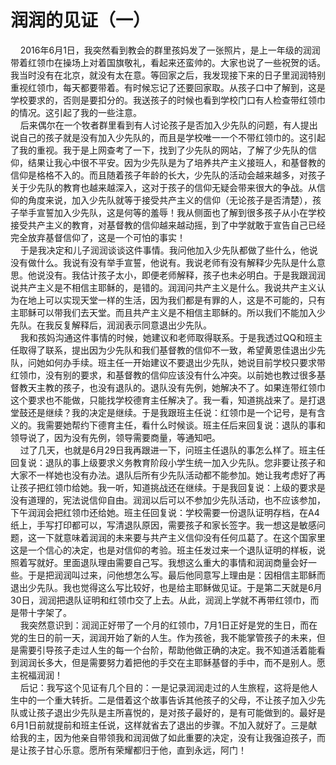 # 润润的见证（一）



<p>&nbsp; &nbsp; 2016年6月1日，我突然看到教会的群里孩妈发了一张照片，是上一年级的润润带着红领巾在操场上对着国旗敬礼，看起来还蛮帅的。大家也说了一些祝贺的话。我当时没有在北京，就没有太在意。等回家之后，我发现接下来的日子里润润特别重视红领巾，每天都要带着。有时候忘记了还要回家取。从孩子口中了解到，这是学校要求的，否则是要扣分的。我送孩子的时候也看到学校门口有人检查带红领巾的情况。这引起了我的一些注意。<br />
&nbsp; &nbsp; 后来偶尔在一个牧者群里看到有人讨论孩子是否加入少先队的问题，有人提出说自己的孩子就是没有加入少先队的，而且是学校唯一一个不带红领巾的。这引起了我的重视。我于是上网查考了一下，找到了少先队的网站，了解了少先队的信仰，结果让我心中很不平安。因为少先队是为了培养共产主义接班人，和基督教的信仰是格格不入的。而且随着孩子年龄的长大，少先队的活动会越来越多，对孩子关于少先队的教育也越来越深入，这对于孩子的信仰无疑会带来很大的争战。从信仰的角度来说，加入少先队就等于接受共产主义的信仰（无论孩子是否清楚），孩子举手宣誓加入少先队，这是何等的羞辱！我从侧面也了解到很多孩子从小在学校接受共产主义的教育，对基督教的信仰越来越动摇，到了中学就敢于宣告自己已经完全放弃基督信仰了，这是一个可怕的事实！<br />
&nbsp; &nbsp; 于是我决定和儿子润润谈谈这件事情。我问他加入少先队都做了些什么，他说没有做什么。我说有没有举手宣誓，他说有。我说老师有没有解释少先队是什么意思。他说没有。我估计孩子太小，即便老师解释，孩子也未必明白。于是我跟润润说共产主义是不相信主耶稣的，是错的。润润问共产主义是什么。我说共产主义认为在地上可以实现天堂一样的生活，因为我们都是有罪的人，这是不可能的，只有主耶稣可以带我们去天堂。而且共产主义是不相信主耶稣的。所以我们不能加入少先队。在我反复解释后，润润表示同意退出少先队。<br />
&nbsp; &nbsp; 我和孩妈沟通这件事情的时候，她建议和老师取得联系。于是我透过QQ和班主任取得了联系，提出因为少先队和我们基督教的信仰不一致，希望黄恩佳退出少先队，问她如何办手续。班主任一开始建议不要退出少先队，她说目前学校只要求带红领巾，没有别的要求，和基督教的信仰应该没有什么冲突。以前她也教过很多基督教天主教的孩子，也没有退队的。退队没有先例，她解决不了。如果连带红领巾这个要求也不能做，只能找学校德育主任解决了。我一看，知道挑战来了。是打退堂鼓还是继续？我的决定是继续。于是我跟班主任说：红领巾是一个记号，是有含义的。我需要她帮约下德育主任，看什么时候谈。班主任后来回复说：退队的事和领导说了，因为没有先例，领导需要商量，等通知吧。<br />
&nbsp; &nbsp; 过了几天，也就是6月29日我再跟进一下，问班主任退队的事怎么样了。班主任回复说：退队的事上级要求义务教育阶段小学生统一加入少先队。您非要让孩子和大家不一样她也没有办法。退队后所有少先队活动都不能参加。她让我考虑好了再让孩子把红领巾给她。我一听，知道挑战还在继续。于是我回复说：上级的要求是没有道理的，宪法说信仰自由。润润以后可以不参加少先队活动，也不应该参加，下午润润会把红领巾还给她。班主任回复说：学校需要一份退队证明存档，在A4纸上，手写打印都可以，写清退队原因，需要孩子和家长签字。我一想这是敏感问题，这一下就意味着润润的未来要与共产主义信仰没有任何瓜葛了。在这个国家里这是一个信心的决定，也是对信仰的考验。班主任发过来一个退队证明的样板，说照着写就好。里面退队理由需要自己写。我想这么重大的事情和润润商量会好一些。于是把润润叫过来，问他想怎么写。最后他同意写上理由是：因相信主耶稣而退出少先队。我也觉得这么写比较好，也是给主耶稣做见证。于是第二天就是6月30日，润润把退队证明和红领巾交了上去。从此，润润上学就不再带红领巾，而是带十字架了。<br />
&nbsp; &nbsp; 我突然意识到：润润正好带了一个月的红领巾，7月1日正好是党的生日，而在党的生日的前一天，润润开始了新的人生。作为孩爸，我不能掌管孩子的未来，但是需要引导孩子走过人生的每一个台阶，帮助他做正确的决定。我不知道活着能看到润润长多大，但是需要努力着把他的手交在主耶稣基督的手中，而不是别人。愿主祝福润润！<br />
&nbsp; &nbsp; 后记：我写这个见证有几个目的：一是记录润润走过的人生旅程，这将是他人生中的一个重大转折。二是借着这个故事告诉其他孩子的父母，不让孩子加入少先队或让孩子退出少先队是主所喜悦的，是对孩子最好的，是有可能做到的。最好是6月1日前就提前和班主任说，这样就省去了退出的步骤。不加入就好了。三是献给我的主，因为他亲自带领我和润润做了如此重要的决定，没有让我强迫孩子，而是让孩子甘心乐意。愿所有荣耀都归于他，直到永远，阿门！</p>